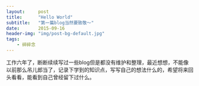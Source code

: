 ```yaml
---
layout:     post
title:      "Hello World"
subtitle:   "第一篇blog当然要致敬～"
date:       2015-09-16
header-img: "img/post-bg-default.jpg"
tags:
    - 碎碎念
---
```



工作六年了，断断续续写过一些blog但是都没有维护和整理，最近想想，不能像以前那么吊儿郎当了，记录下学到的知识点，写写自己的想法什么的，希望将来回头看看，能看到自己曾经留下过什么。


